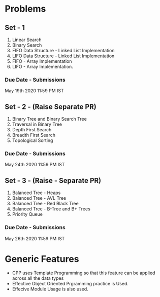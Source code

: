 # Problems
## Set - 1
1. Linear Search
2. Binary Search
3. FIFO Data Structure - Linked List Implementation
4. LIFO Data Structure - Linked List Implementation
5. FIFO - Array Implementation
6. LIFO - Array Implementation.

### Due Date - Submissions
May 19th 2020 11:59 PM IST

## Set - 2 - (Raise Separate PR)
1. Binary Tree and Binary Search Tree
2. Traversal in Binary Tree
3. Depth First Search
4. Breadth First Search
5. Topological Sorting

### Due Date - Submissions
May 24th 2020 11:59 PM IST

## Set - 3 - (Raise - Separate PR)
1. Balanced Tree - Heaps
2. Balanced Tree - AVL Tree
3. Balanced Tree - Red Black Tree
4. Balanced Tree - B-Tree and B+ Trees
5. Priority Queue

### Due Date - Submissions
May 26th 2020 11:59 PM IST

# Generic Features
- CPP uses Template Programming so that this feature can be applied across all the data types
- Effective Object Oriented Prgramming practice is Used.
- Effecive Module Usage is also used.

